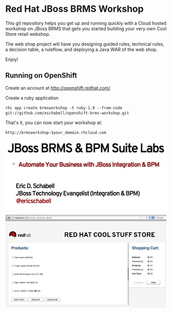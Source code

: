 Red Hat JBoss BRMS Workshop
===========================
This git repository helps you get up and running quickly with a 
Cloud hosted workshop on JBoss BRMS that gets you
started building your very own Cool Store retail webshop.

The web shop project will have you designing guided rules, technical rules, 
a decision table, a ruleflow, and deploying a Java WAR of the web shop.

Enjoy!

Running on OpenShift
--------------------

Create an account at http://openshift.redhat.com/

Create a ruby application

    rhc app create brmsworkshop -t ruby-1.9 --from-code git://github.com/eschabell/openshift-brms-workshop.git

That's it, you can now start your workshop at:

    http://brmsworkshop-$your_domain.rhcloud.com

![Cool Store Workshop](https://raw.githubusercontent.com/eschabell/openshift-brms-workshop/master/lib/images/brms_bpms_workshop/header.png)

![Cool Store App](https://raw.githubusercontent.com/eschabell/openshift-brms-workshop/master/lib/images/brms_bpms_workshop/image125.png)
